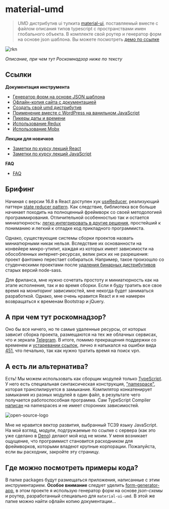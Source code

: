 # material-umd

> UMD дистрибутив ui тулкита [material-ui](https://github.com/mui-org/material-ui), поставляемый вместе с файлом описания типов typescript с пространствами имен глобального объекта. В комплекте свой роутер и генератор форм на основе json шаблона. Вы можете посмотреть [демо по ссылке](https://theonekit.github.io/)

![rkn](assets/img/rkn.png)

*Описание, при чем тут Роскомнадзор ниже по тексту*

## Ссылки

**Документация инструмента**

 - [Генератор форм на основе JSON шаблона](./lib/form-tools/README.md)
 - [Офлайн-копия сайта с документацией](packages/offline-docs/README.md)
 - [Создать свой umd дистрибутив](packages/how-it-is-made/README.md)
 - [Применение вместе с WordPress на ванильном JavaScript](packages/wordpress-interop/README.md)
 - [Пикеры даты и времени](packages/amazing-pickers/README.md)
 - [Использование Redux](packages/redux-app/README.md)
 - [Использование Mobx](packages/mobx-app/README.md)

**Лекции для новичков**

 - [Заметки по курсу лекций React](packages/react-lessons-notes/README.md)
 - [Заметки по курсу лекций JavaScript](packages/javascript-lessons-notes/README.md)

**FAQ**

 - [FAQ](./HOWTO.md)

## Брифинг

Начиная с версии 16.8 в React доступен хук [useReducer](https://reactjs.org/docs/hooks-reference.html#usereducer), реализующий паттерн [state reducer pattern](https://redux.js.org/). Как следствие, библиотека все больше начинает походить на полноценный фреймворк со своей методологией программирования. Отличительной особенностью так и остается миниатюрность: [легко интегрировать в другие решения](reactjs.org/docs/web-components.html#using-react-in-your-web-components), простейший к пониманию и легкий к отладке код прикладного программиста.

Однако, существующие системы сборки проектов назвать миниатюрными никак нельзя. Вследствие их основанности на конвейере микро-утилит, каждая из которых имеет зависимости на обособленных интернет-ресурсах, велик риск их не разрешения: проект фантомно перестает собираться. Например, такое произошло со студенческими проектами после [удаления бинарных дистрибутивов](https://github.com/sass/node-sass/issues/1911) старых версий node-sass.

Для фриланса, мне нужно сочетать простоту и миниатюрность как на этапе исполнения, так и во время сборки. Если я буду тратить все свое время на мониторинг зависимостей, мне некогда будет заниматься разработкой. Однако, мне очень нравится React и я не намерен возвращаться к временам Bootstrap и jQuery.

## А при чем тут роскомнадзор?

Оно бы все ничего, но те самые удаленные ресурсы, от которых зависит сборка проекта, размещаются на тех же облачных сервисах, что и зеркала [Telegram](https://en.wikipedia.org/wiki/Telegram_(software)). В итоге, помимо прекращения поддержки со временем и [устаревании ссылок](https://en.wikipedia.org/wiki/HTTP_404), лично я натыкался на ошибки вида [451](https://en.wikipedia.org/wiki/HTTP_451), что печально, так как нужно тратить время на поиск vpn.

## А есть ли альтернатива?

Есть! Мы можем использовать как сборщик модулей только [TypeScript](https://www.typescriptlang.org/). У него есть специальная синтаксическая конструкция, ["namespace"](https://www.typescriptlang.org/docs/handbook/namespaces-and-modules.html#using-namespaces), которая транспилируется в замыкание. Компилятор конкатенирует замыкания из разных модулей в один файл, в результате чего получается работоспособная программа. Сам TypeScript Compiler [написан](https://github.com/microsoft/TypeScript/blob/master/src/compiler/core.ts) на namespaces и не имеет сторонних зависимостей.

![open-source-logo](assets/img/open-source-logo.png)

Мне не нравится вектор развития, выбранный TC39 языку JavaScript. На мой взгляд, модули, подгружаемые по ссылке с сервера (как это уже сделано в [Deno](https://denocode.com/)) делают мой код не моим. У меня возникает ощущение, что программист становится расходником для фреймворков, которыми владеют крупные корпорации. Пожалуйста, если вы расходник, закройте эту страницу.

## Где можно посмотреть примеры кода?

В папке packages будут размещаться приложения, написанные с этим инструментарием. **Особое внимание** следует уделить [form-generator-app](./packages/form-generator-app/STUDENTS.md), в этом проекте я использую генератор форм на основе *json-схемы* и роутер, разработанный специально для `material-ui-umd`. В этой же папке можно найти офлайн копию документации...

